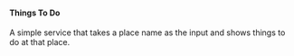 #### Things To Do
A simple service that takes a place name as the input and shows things to do at that place.
